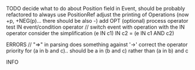 TODO
decide what to do about Position field in Event, should be probably refactored to always use PositionRef
adjust the printing of Operations (now +p, +NEG(p)... there should be also -) 
add OPT (optional) process operator
test IN event/condition operator
// switch event with operation with the IN operator
consider the simplification (e IN c1) IN c2 = (e IN c1 AND c2) 

ERRORS
// "=>" in parsing does something against '->' 
correct the operator priority for (a in b and c).. should be a in (b and c) rather than (a in b) and c

INFO



